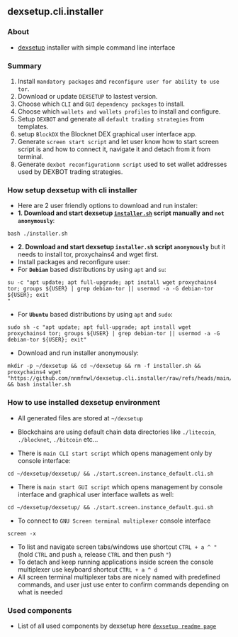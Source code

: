 ## dexsetup.cli.installer

### About
  * [dexsetup](https://github.com/nnmfnwl/dexsetup?tab=readme-ov-file#step-by-step-setup-tutorial) installer with simple command line interface

### Summary
  1. Install `mandatory packages` and `reconfigure user for ability to use tor`.
  2. Download or update `DEXSETUP` to lastest version.
  3. Choose which `CLI` and `GUI` `dependency packages` to install.
  4. Choose which `wallets and wallets profiles` to install and configure.
  5. Setup `DEXBOT` and generate all `default trading strategies` from templates.
  6. setup `BlockDX` the Blocknet DEX graphical user interface app.
  7. Generate `screen start script` and let user know how to start screen script is and how to connect it, navigate it and detach from it from terminal.
  8. Generate `dexbot reconfigurationm script` used to set wallet addresses used by DEXBOT trading strategies.

### How setup dexsetup with cli installer
  * Here are 2 user friendly options to download and run instaler:
  * **1. Download and start dexsetup [`installer.sh`](https://github.com/nnmfnwl/dexsetup.cli.installer/raw/refs/heads/main/installer.sh) script manually and `not anonymously`**:
```
bash ./installer.sh
```

  * **2. Download and start dexsetup `installer.sh` script `anonymously`** but it needs to install tor, proxychains4 and wget first.
  * Install packages and reconfigure user:
  * For **`Debian`** based distributions by using `apt` and `su`:
```
su -c "apt update; apt full-upgrade; apt install wget proxychains4 tor; groups ${USER} | grep debian-tor || usermod -a -G debian-tor ${USER}; exit
"
```

  * For **`Ubuntu`** based distributions by using `apt` and `sudo`:

```
sudo sh -c "apt update; apt full-upgrade; apt install wget proxychains4 tor; groups ${USER} | grep debian-tor || usermod -a -G debian-tor ${USER}; exit"
```

  * Download and run installer anonymously:

```
mkdir -p ~/dexsetup && cd ~/dexsetup && rm -f installer.sh && proxychains4 wget "https://github.com/nnmfnwl/dexsetup.cli.installer/raw/refs/heads/main/installer.sh" && bash installer.sh
```

### How to use installed dexsetup environment
  * All generated files are stored at `~/dexsetup`
  * Blockchains are using default chain data directories like `./litecoin`, `./blocknet`, `./bitcoin` etc...
    
  * There is `main CLI start script` which opens management only by console interface:
```
cd ~/dexsetup/dexsetup/ && ./start.screen.instance_default.cli.sh
```
  * There is `main start GUI script` which opens management by console interface and graphical user interface wallets as well:
```
cd ~/dexsetup/dexsetup/ && ./start.screen.instance_default.gui.sh
```
  * To connect to `GNU Screen terminal multiplexer` console interface
```
screen -x
```
  * To list and navigate screen tabs/windows use shortcut `CTRL + a ^ "` (hold `CTRL` and push `a`, release `CTRL` and then push `"`)
  * To detach and keep running applications inside screen the console multiplexer use keyboard shortcut `CTRL + a ^ d`
  * All screen terminal multiplexer tabs are nicely named with predefined commands, and user just use enter to confirm commands depending on what is needed

### Used components
  * List of all used components by dexsetup here [`dexsetup readme page`](https://github.com/nnmfnwl/dexsetup/tree/merge.2025.02.06?tab=readme-ov-file#list-used-components-by-dexsetup)
